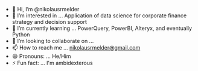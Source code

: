 - 👋 Hi, I’m @nikolausrmelder
- 👀 I’m interested in ... Application of data science for corporate finance strategy and decision support
- 🌱 I’m currently learning ... PowerQuery, PowerBI, Alteryx, and eventually Python
- 💞️ I’m looking to collaborate on ... 
- 📫 How to reach me ... nikolausrmelder@gmail.com
- 😄 Pronouns: ... He/Him
- ⚡ Fun fact: ... I'm ambidexterous

<!---
nikolausrmelder/nikolausrmelder is a ✨ special ✨ repository because its `README.md` (this file) appears on your GitHub profile.
You can click the Preview link to take a look at your changes.
--->
